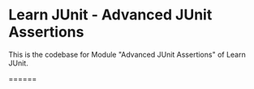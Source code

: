 # Learn JUnit - Advanced JUnit Assertions

This is the codebase for Module "Advanced JUnit Assertions" of Learn JUnit.



======
